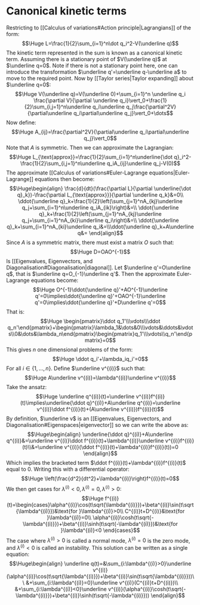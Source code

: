 
# Canonical kinetic terms

Restricting to [[Calculus of variations#Action principle|Lagrangians]] of the form:$$\Huge L=\frac{1}{2}\sum_{i=1}^n\dot q_i^2-V(\underline q)$$The kinetic term represented in the sum is known as a canonical kinetic term. Assuming there is a stationary point of $V(\underline q)$ at $\underline q=0$. Note if there is not a stationary point here, one can introduce the transformation $\underline q'=\underline q-\underline a$ to move to the required point. Now by [[Taylor series|Taylor expanding]] about $\underline q=0$:$$\Huge V(\underline q)=V(\underline 0)+\sum_{i=1}^n \underline q_i \frac{\partial V}{\partial \underline q_i}\vert_0+\frac{1}{2}\sum_{i,j=1}^n\underline q_i\underline q_j\frac{\partial^2V}{\partial\underline q_i\partial\underline q_j}\vert_0+\dots$$Now define:$$\Huge A_{ij}=\frac{\partial^2V}{\partial\underline q_i\partial\underline q_j}\vert_0$$Note that $A$ is symmetric. Then we can approximate the Lagrangian:$$\Huge L_{\text{approx}}=\frac{1}{2}\sum_{i=1}^n\underline{\dot q}_i^2-\frac{1}{2}\sum_{i,j=1}^n\underline q_iA_{ij}\underline q_j-V(0)$$The approximate [[Calculus of variations#Euler-Lagrange equations|Euler-Lagrange]] equations then become:$$\Huge\begin{align}
\frac{d}{dt}(\frac{\partial L}{\partial \underline{\dot q}_k})-\frac{\partial L_{\text{approx}}}{\partial \underline q_k}&=0\\
\ddot{\underline q}_k+\frac{1}{2}\left(\sum_{j=1}^nA_{kj}\underline q_j+\sum_{i=1}^n\underline q_iA_{ik}\right)&=\\
\ddot{\underline q}_k+\frac{1}{2}\left(\sum_{j=1}^nA_{kj}\underline q_j+\sum_{i=1}^nA_{ki}\underline q_i\right)&=\\
\ddot{\underline q}_k+\sum_{i=1}^nA_{ki}\underline q_i&=\\\ddot{\underline q}_k+A\underline q&=
\end{align}$$Since $A$ is a symmetric matrix, there must exist a matrix $O$ such that:$$\Huge D=OAO^{-1}$$Is [[Eigenvalues, Eigenvectors, and Diagonalisation#Diagonalisation|diagonal]]. Let $\underline q'=O\underline q$, that is $\underline q=O_{-1}\underline q'$. Then the approximate Euler-Lagrange equations become:$$\Huge O^{-1}\ddot{\underline q}'+AO^{-1}\underline q'=0\implies\ddot{\underline q}'+OAO^{-1}\underline q'=0\implies\ddot{\underline q}'+D\underline q'=0$$That is:$$\Huge \begin{pmatrix}\ddot q_1'\\\vdots\\\ddot q_n'\end{pmatrix}+\begin{pmatrix}\lambda_1&\dots&0\\\vdots&\ddots&\vdots\\0&\dots&\lambda_n\end{pmatrix}\begin{pmatrix}q_1'\\\vdots\\q_n'\end{pmatrix}=0$$This gives $n$ one dimensional problems of the form:$$\Huge \ddot q_i'+\lambda_iq_i'=0$$For all $i\in\{1,\dots,n\}$. Define $\underline v^{(i)}$ such that:$$\Huge A\underline v^{(i)}=\lambda^{(i)}\underline v^{(i)}$$Take the ansatz:$$\Huge \underline q^{(i)}(t)=\underline v^{(i)}f^{(i)}(t)\implies\underline{\ddot q}^{(i)}+A\underline q^{(i)}=\underline v^{(i)}\ddot f^{(i)}(t)+(A\underline v^{(i)})f^{(i)}(t)$$By definition, $\underline v$ is an [[Eigenvalues, Eigenvectors, and Diagonalisation#Eigenspaces|eigenvector]] so we can write the above as:$$\Huge\begin{align}
\underline{\ddot q}^{(i)}+A\underline q^{(i)}&=\underline v^{(i)}\ddot f^{(i)}(t)+\lambda^{(i)}\underline v^{(i)}f^{(i)}(t)\\&=\underline v^{(i)}(\ddot f^{(i)}(t)+\lambda^{(i)}f^{(i)}(t))=0
\end{align}$$Which implies the bracketed term $\ddot f^{(i)}(t)+\lambda^{(i)}f^{(i)}(t)$ equal to $0$. Writing this with a differential operator:$$\Huge \left(\frac{d^2}{dt^2}+\lambda^{(i)}\right)f^{(i)}(t)=0$$We then get cases for $\lambda^{(i)}<0,\lambda^{(i)}=0,\lambda^{(i)}>0$:$$\Huge f^{(i)}(t)=\begin{cases}\alpha^{(i)}\cos(t\sqrt{\lambda^{(i)}})+\beta^{(i)}\sin(t\sqrt{\lambda^{(i)}})&\text{for }\lambda^{(i)}>0\\
C^{(i)}t+D^{(i)}&\text{for }\lambda^{(i)}=0\\ 
\alpha^{(i)}\cosh(t\sqrt{-\lambda^{(i)}})+\beta^{(i)}\sinh(t\sqrt{-\lambda^{(i)}})&\text{for }\lambda^{(i)}<0
\end{cases}$$The case where $\lambda^{(i)}>0$ is called a normal mode, $\lambda^{(i)}=0$ is the zero mode, and $\lambda^{(i)}<0$ is called an instability. This solution can be written as a single equation:$$\Huge\begin{align}
\underline q(t)=&\sum_{i:\lambda^{(i)}>0}\underline v^{(i)}(\alpha^{(i)}\cos(t\sqrt{\lambda^{(i)}})+\beta^{(i)}\sin(t\sqrt{\lambda^{(i)}}))\\
&+\sum_{i:\lambda^{(i)}=0}\underline v^{(i)}(C^{(i)}t+D^{(i)})\\
&+\sum_{i:\lambda^{(i)}<0}\underline v^{(i)}(\alpha^{(i)}\cosh(t\sqrt{-\lambda^{(i)}})+\beta^{(i)}\sinh(t\sqrt{-\lambda^{(i)}}))
\end{align}$$